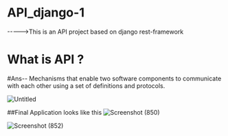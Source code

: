 # API_django-1
----->This is an API project based on django rest-framework

# What is API ?
#Ans-- Mechanisms that enable two software components to communicate with each other using a set of definitions and protocols.

![Untitled](https://github.com/waquar-az/API_django-1/assets/106869966/32c58b8b-5f8c-4468-833a-3b6edc67d557)




##Final Application looks like this
![Screenshot (850)](https://github.com/waquar-az/API_django-1/assets/106869966/8586e3d1-6269-4941-a4ec-a0dc87003976)

![Screenshot (852)](https://github.com/waquar-az/API_django-1/assets/106869966/70978f70-4268-4d87-b6cc-af35c267e27a)

